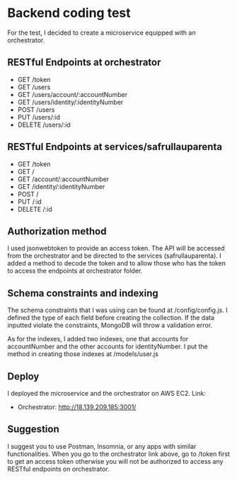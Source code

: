 # Backend coding test

For the test, I decided to create a microservice equipped with an orchestrator. 

## RESTful Endpoints at orchestrator
- GET /token
- GET /users
- GET /users/account/:accountNumber
- GET /users/identity/:identityNumber
- POST /users
- PUT /users/:id
- DELETE /users/:id

## RESTful Endpoints at services/safrullauparenta
- GET /token
- GET /
- GET /account/:accountNumber
- GET /identity/:identityNumber
- POST /
- PUT /:id
- DELETE /:id

## Authorization method
I used jsonwebtoken to provide an access token. The API will be accessed from the orchestrator and be directed to the services (safrullauparenta). I added a method to decode the token and to allow those who has the token to access the endpoints at orchestrator folder.

## Schema constraints and indexing
The schema constraints that I was using can be found at /config/config.js. I defined the type of each field before creating the collection. If the data inputted violate the constraints, MongoDB will throw a validation error.

As for the indexes, I added two indexes, one that accounts for accountNumber and the other accounts for identityNumber. I put the method in creating those indexes at /models/user.js

## Deploy
I deployed the microservice and the orchestrator on AWS EC2.
Link:
- Orchestrator: http://18.139.209.185:3001/ 

## Suggestion
I suggest you to use Postman, Insomnia, or any apps with similar functionalities. When you go to the orchestrator link above, go to /token first to get an access token otherwise you will not be authorized to access any RESTful endpoints on orchestrator.

